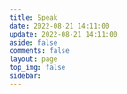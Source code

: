 ```yaml
---
title: Speak
date: 2022-08-21 14:11:00
update: 2022-08-21 14:11:00
aside: false
comments: false
layout: page
top_img: false
sidebar: 
---
```

<div id="bbtalk"></div>
<!-- 引用 bbtalk -->
<script src="https://cdn.jsdelivr.net/npm/bbtalk@0.1.5/dist/bbtalk.min.js"></script>
<script>
bbtalk.init({
  appId: "G2nZUf98HxDS9B60S4UBEbCp-MdYXbMMI",
  appKey: "JEzhsr4q58tCg0MOQJli3Pu4",
  serverURLs: 'https://bbtalk.wyblog1.tk'// 引入自己绑定的leancloud域名
})
</script>
